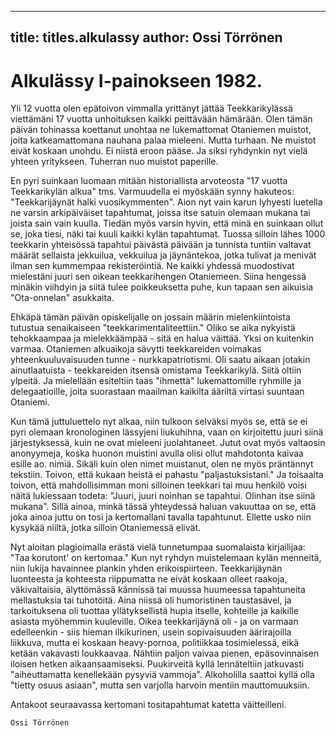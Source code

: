 
---

title: titles.alkulassy
author: Ossi Törrönen
---


    
# Alkulässy I-painokseen 1982.


Yli 12 vuotta olen epätoivon vimmalla yrittänyt jättää Teekkarikylässä viettämäni 17 vuotta unhoituksen kaikki 
peittävään hämärään. Olen tämän päivän tohinassa koettanut unohtaa ne lukemattomat Otaniemen muistot, joita 
katkeamattomana nauhana palaa mieleeni. Mutta turhaan. Ne muistot eivät koskaan unohdu. Ei niistä eroon pääse. Ja 
siksi ryhdynkin nyt vielä yhteen yritykseen. Tuherran nuo muistot paperille.

En pyri suinkaan luomaan mitään historiallista arvoteosta "17 vuotta Teekkarikylän alkua" tms. Varmuudella ei 
myöskään synny hakuteos: "Teekkarijäynät halki vuosikymmenten". Aion nyt vain karun lyhyesti luetella ne varsin 
arkipäiväiset tapahtumat, joissa itse satuin olemaan mukana tai joista sain vain kuulla. Tiedän myös varsin hyvin, että 
minä en suinkaan ollut se, joka tiesi, näki tai kuuli kaikki kylän tapahtumat. Tuossa silloin lähes 1000 teekkarin 
yhteisössä tapahtui päivästä päivään ja tunnista tuntiin valtavat määrät sellaista jekkuilua, vekkuilua ja jäynäntekoa, 
jotka tulivat ja menivät ilman sen kummempaa rekisteröintiä. Ne kaikki yhdessä muodostivat mielestäni juuri sen
oikean teekkarihengen Otaniemeen. Siina hengessä minäkin viihdyin ja siitä tulee poikkeuksetta puhe, kun tapaan sen 
aikuisia "Ota-onnelan" asukkaita.

Ehkäpä tämän päivän opiskelijalle on jossain määrin mielenkiintoista tutustua senaikaiseen "teekkarimentaliteettiin." 
Oliko se aika nykyistä tehokkaampaa ja mielekkäämpää - sitä en halua väittää. Yksi on kuitenkin varmaa. Otaniemen 
alkuaikoja sävytti teekkareiden voimakas yhteenkuuluvaisuuden tunne - nurkkapatriotismi. Oli saatu aikaan jotakin 
ainutlaatuista - teekkareiden itsensä omistama Teekkarikylä. Siitä oltiin ylpeitä. Ja mielellään esiteltiin taas "ihmettä" 
lukemattomille ryhmille ja delegaatioille, joita suorastaan maailman kaikilta ääriltä virtasi suuntaan Otaniemi.

Kun tämä juttuluettelo nyt alkaa, niin tulkoon selväksi myös se, että se ei pyri olemaan kronologinen lässyjeni 
liukuhihna, vaan on kirjoitettu juuri siinä järjestyksessä, kuin ne ovat mieleeni juolahtaneet. Jutut ovat myös valtaosin 
anonyymeja, koska huonon muistini avulla olisi ollut mahdotonta kaivaa esille ao. nimiä. Sikäli kuin olen nimet 
muistanut, olen ne myös präntännyt tekstiin. Toivon, että kukaan heistä ei pahastu "paljastuksistani." Ja toisaalta toivon, 
että mahdollisimman moni silloinen teekkari tai muu henkilö voisi näitä lukiessaan todeta: "Juuri, juuri noinhan se 
tapahtui. Olinhan itse siinä mukana". Sillä ainoa, minkä tässä yhteydessä haluan vakuuttaa on se, että joka ainoa juttu 
on tosi ja kertomallani tavalla tapahtunut. Ellette usko niin kysykää niiltä, jotka silloin Otaniemessä elivät. 

Nyt aloitan plagioimalla erästä vielä tunnetumpaa suomalaista kirjailijaa: "Taa korutont' on kertomaa." Kun nyt ryhdyn 
muistelemaan kylän menneitä, niin lukija havainnee piankin yhden erikoispiirteen. Teekkarijäynän luonteesta ja 
kohteesta riippumatta ne eivät koskaan olleet raakoja, väkivaltaisia, älyttömässä kännissä tai muussa huumeessa 
tapahtuneita mellastuksia tai tuhotöitä. Aina niissä oli humoristinen taustasävel, ja tarkoituksena oli tuottaa 
yllätyksellistä hupia itselle, kohteille ja kaikille asiasta myöhemmin kuuleville. Oikea teekkarijäynä oli - ja on varmaan 
edelleenkin - siis hieman ilkikurinen, usein sopivaisuuden äärirajoilla liikkuva, mutta ei koskaan heavy-pornoa, 
politiikkaa tosimielessä, eikä ketään vakavasti loukkaavaa. Nähtiin paljon vaivaa pienen, epäsovinnaisen iloisen hetken 
aikaansaamiseksi. Puukirveitä kyllä lennäteltiin jatkuvasti "aiheuttamatta kenellekään pysyviä vammoja". Alkoholilla 
saattoi kyllä olla "tietty osuus asiaan", mutta sen varjolla harvoin mentiin mauttomuuksiin.

Antakoot seuraavassa kertomani tositapahtumat katetta väitteilleni.


	Ossi Törrönen

